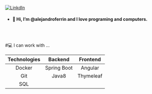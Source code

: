 [![LinkdIn](https://img.shields.io/badge/LinkdIn-alejandroferrin-blue)](https://www.linkedin.com/in/alejandro-ferr%C3%ADn-marrero-1bb057100/)

- #### 👋 Hi, I’m @alejandroferrin and I love programing and computers. 

<br>
<br>

#💻 I can work with ...

| Technologies | Backend | Frontend |
|:--:|:--:|:--:|
| Docker | Spring Boot | Angular |
| Git | Java8 | Thymeleaf |
| SQL |  |  |


